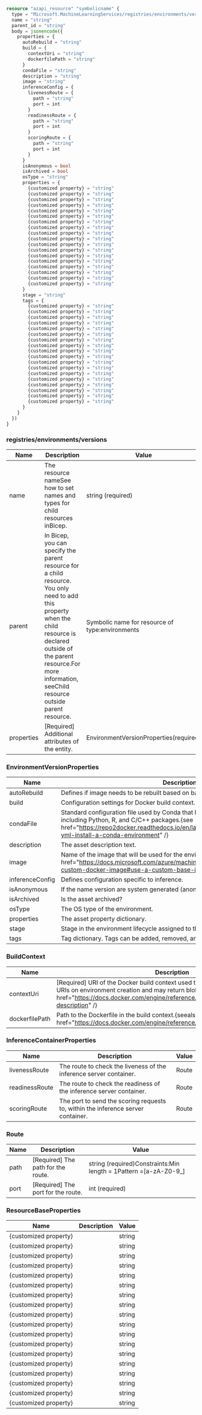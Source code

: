 ```terraform
resource "azapi_resource" "symbolicname" {
  type = "Microsoft.MachineLearningServices/registries/environments/versions@2023-10-01"
  name = "string"
  parent_id = "string"
  body = jsonencode({
    properties = {
      autoRebuild = "string"
      build = {
        contextUri = "string"
        dockerfilePath = "string"
      }
      condaFile = "string"
      description = "string"
      image = "string"
      inferenceConfig = {
        livenessRoute = {
          path = "string"
          port = int
        }
        readinessRoute = {
          path = "string"
          port = int
        }
        scoringRoute = {
          path = "string"
          port = int
        }
      }
      isAnonymous = bool
      isArchived = bool
      osType = "string"
      properties = {
        {customized property} = "string"
        {customized property} = "string"
        {customized property} = "string"
        {customized property} = "string"
        {customized property} = "string"
        {customized property} = "string"
        {customized property} = "string"
        {customized property} = "string"
        {customized property} = "string"
        {customized property} = "string"
        {customized property} = "string"
        {customized property} = "string"
        {customized property} = "string"
        {customized property} = "string"
        {customized property} = "string"
        {customized property} = "string"
        {customized property} = "string"
        {customized property} = "string"
      }
      stage = "string"
      tags = {
        {customized property} = "string"
        {customized property} = "string"
        {customized property} = "string"
        {customized property} = "string"
        {customized property} = "string"
        {customized property} = "string"
        {customized property} = "string"
        {customized property} = "string"
        {customized property} = "string"
        {customized property} = "string"
        {customized property} = "string"
        {customized property} = "string"
        {customized property} = "string"
        {customized property} = "string"
        {customized property} = "string"
        {customized property} = "string"
        {customized property} = "string"
        {customized property} = "string"
      }
    }
  })
}

```

### registries/environments/versions

| Name | Description | Value |
|-|-|-|
| name | The resource nameSee how to set names and types for child resources inBicep. | string (required) |
| parent | In Bicep, you can specify the parent resource for a child resource. You only need to add this property when the child resource is declared outside of the parent resource.For more information, seeChild resource outside parent resource. | Symbolic name for resource of type:environments |
| properties | [Required] Additional attributes of the entity. | EnvironmentVersionProperties(required) |


### EnvironmentVersionProperties

| Name | Description | Value |
|-|-|-|
| autoRebuild | Defines if image needs to be rebuilt based on base image changes. | 'Disabled''OnBaseImageUpdate' |
| build | Configuration settings for Docker build context. | BuildContext |
| condaFile | Standard configuration file used by Conda that lets you install any kind of package, including Python, R, and C/C++ packages.{see href="https://repo2docker.readthedocs.io/en/latest/config_files.html#environment-yml-install-a-conda-environment" /} | string |
| description | The asset description text. | string |
| image | Name of the image that will be used for the environment.{seealso href="https://docs.microsoft.com/azure/machine-learning/how-to-deploy-custom-docker-image#use-a-custom-base-image" /} | string |
| inferenceConfig | Defines configuration specific to inference. | InferenceContainerProperties |
| isAnonymous | If the name version are system generated (anonymous registration). | bool |
| isArchived | Is the asset archived? | bool |
| osType | The OS type of the environment. | 'Linux''Windows' |
| properties | The asset property dictionary. | ResourceBaseProperties |
| stage | Stage in the environment lifecycle assigned to this environment | string |
| tags | Tag dictionary. Tags can be added, removed, and updated. | object |


### BuildContext

| Name | Description | Value |
|-|-|-|
| contextUri | [Required] URI of the Docker build context used to build the image. Supports blob URIs on environment creation and may return blob or Git URIs.{seealso href="https://docs.docker.com/engine/reference/commandline/build/#extended-description" /} | string (required)Constraints:Min length = 1Pattern =[a-zA-Z0-9_] |
| dockerfilePath | Path to the Dockerfile in the build context.{seealso href="https://docs.docker.com/engine/reference/builder/" /} | string |


### InferenceContainerProperties

| Name | Description | Value |
|-|-|-|
| livenessRoute | The route to check the liveness of the inference server container. | Route |
| readinessRoute | The route to check the readiness of the inference server container. | Route |
| scoringRoute | The port to send the scoring requests to, within the inference server container. | Route |


### Route

| Name | Description | Value |
|-|-|-|
| path | [Required] The path for the route. | string (required)Constraints:Min length = 1Pattern =[a-zA-Z0-9_] |
| port | [Required] The port for the route. | int (required) |


### ResourceBaseProperties

| Name | Description | Value |
|-|-|-|
| {customized property} |  | string |
| {customized property} |  | string |
| {customized property} |  | string |
| {customized property} |  | string |
| {customized property} |  | string |
| {customized property} |  | string |
| {customized property} |  | string |
| {customized property} |  | string |
| {customized property} |  | string |
| {customized property} |  | string |
| {customized property} |  | string |
| {customized property} |  | string |
| {customized property} |  | string |
| {customized property} |  | string |
| {customized property} |  | string |
| {customized property} |  | string |
| {customized property} |  | string |
| {customized property} |  | string |


